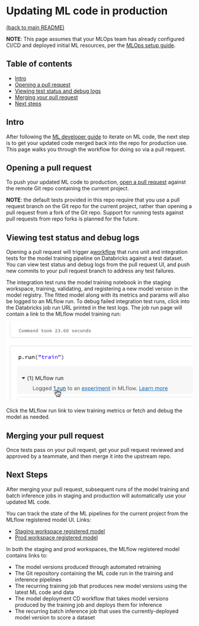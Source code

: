 # Updating ML code in production

[(back to main README)](../README.md)

**NOTE**: This page assumes that your MLOps team has already configured CI/CD and deployed initial
ML resources, per the [MLOps setup guide](./mlops-setup.md).

## Table of contents
* [Intro](#intro)
* [Opening a pull request](#opening-a-pull-request)
* [Viewing test status and debug logs](#viewing-test-status-and-debug-logs)
* [Merging your pull request](#merging-your-pull-request)
* [Next steps](#next-steps)

## Intro
After following the [ML developer guide](./ml-developer-guide.md) to iterate on ML code, the next step is to get
your updated code merged back into the repo for production use. This page walks you through the workflow
for doing so via a pull request.

## Opening a pull request

To push your updated ML code to production, [open a pull request]( https://docs.github.com/en/pull-requests/collaborating-with-pull-requests/proposing-changes-to-your-work-with-pull-requests/creating-a-pull-request 
) against the remote Git repo containing the current project.

**NOTE**: the default tests provided in this repo require that you use a pull
request branch on the Git repo for the current project, rather than opening a pull request from a fork
of the Git repo. Support for running tests against pull requests from repo forks
is planned for the future.

## Viewing test status and debug logs
Opening a pull request will trigger a[workflow](../.github/workflows/run-tests.yml) 
that runs unit and integration tests for the model training pipeline on Databricks against a test dataset. 
You can view test status and debug logs from the pull request UI, and push new commits to your pull request branch
to address any test failures.

The integration test runs the model training notebook in the staging workspace, training, validating,
and registering a new model version in the model registry. The fitted model along with its metrics and params
will also be logged to an MLflow run. To debug failed integration test runs, click into the Databricks job run
URL printed in the test logs. The job run page will contain a link to the MLflow model training run:

![Link to MLFlow Run](./images/MLFlowRunLink.png)

Click the MLflow run link to view training metrics or fetch and debug the model as needed.

## Merging your pull request
Once tests pass on your pull request, get your pull request reviewed and approved by a teammate,
and then merge it into the upstream repo.

## Next Steps
After merging your pull request, subsequent runs of the model training and batch inference
jobs in staging and production will automatically use your updated ML code.

You can track the state of the ML pipelines for the current project from the MLflow registered model UI. Links:
* [Staging workspace registered model](https://dbc-4827121d-c1f4.cloud.databricks.com#mlflow/models/staging-mlopsStacksAWS1108v1-model)
* [Prod workspace registered model](https://dbc-4827121d-c1f4.cloud.databricks.com#mlflow/models/prod-mlopsStacksAWS1108v1-model)

In both the staging and prod workspaces, the MLflow registered model contains links to:
* The model versions produced through automated retraining
* The Git repository containing the ML code run in the training and inference pipelines
* The recurring training job that produces new model versions using the latest ML code and data
* The model deployment CD workflow that takes model versions produced by the training job and deploys them for inference
* The recurring batch inference job that uses the currently-deployed model version to score a dataset
